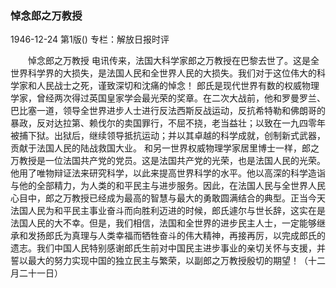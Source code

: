 ### 悼念郎之万教授

1946-12-24
第1版()
专栏：解放日报时评

　　悼念郎之万教授
    电讯传来，法国大科学家郎之万教授在巴黎去世了。这是全世界科学界的大损失，是法国人民和全世界人民的大损失。我们对于这位伟大的科学家和人民战士之死，谨致深切和沈痛的悼念！
    郎氏是现代世界有数的权威物理学家，曾经两次得过英国皇家学会最光荣的奖章。在二次大战前，他和罗曼罗兰、巴比塞一道，领导全世界进步人士进行反法西斯反战运动，反抗希特勒和佛朗哥的暴政，反对达拉第、赖伐尔的卖国罪行，不屈不挠，老当益壮；以致在一九四零年被捕下狱。出狱后，继续领导抵抗运动；并以其卓越的科学成就，创制新式武器，贡献于法国人民的陆战救国大业。
    和另一世界权威物理学家居里博士一样，郎之万教授是一位法国共产党的党员。这是法国共产党的光荣，也是法国人民的光荣。他用了唯物辩证法来研究科学，以此来提高世界科学的水平。他以高深的科学造诣与他的全部精力，为人类的和平民主与进步服务。因此，在法国人民与全世界人民心目中，郎之万教授已经成为最高的智慧与最大的勇敢圆满结合的典型。正当今天法国人民为和平民主事业奋斗而向胜利迈进的时候，郎氏遽尔与世长辞，这实在是法国人民的大不幸。但是，我们相信，法国和全世界的进步民主人士，一定能够继承和发扬郎氏为真理与人类幸福而牺牲奋斗的伟大精神，再接再厉，以完成郎氏的遗志。我们中国人民特别感谢郎氏生前对中国民主进步事业的亲切关怀与支援，并誓以最大的努力实现中国的独立民主与繁荣，以副郎之万教授殷切的期望！（十二月二十一日）
